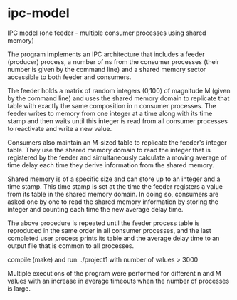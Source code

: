 # ipc-model

IPC model (one feeder - multiple consumer processes using shared memory)

The program implements an IPC architecture that includes a feeder (producer) process, a number of ns from the consumer processes (their number is given by the command line) and a shared memory sector accessible to both feeder and consumers.

The feeder holds a matrix of random integers (0,100) of magnitude M (given by the command line) and uses the shared memory domain to replicate that table with exactly the same composition in n consumer processes. The feeder writes to memory from one integer at a time along with its time stamp and then waits until this integer is read from all consumer processes to reactivate and write a new value.

Consumers also maintain an M-sized table to replicate the feeder's integer table. They use the shared memory domain to read the integer that is registered by the feeder and simultaneously calculate a moving average of time delay each time they derive information from the shared memory.

Shared memory is of a specific size and can store up to an integer and a time stamp. This time stamp is set at the time the feeder registers a value from its table in the shared memory domain. In doing so, consumers are asked one by one to read the shared memory information by storing the integer and counting each time the new average delay time.

The above procedure is repeated until the feeder process table is reproduced in the same order in all consumer processes, and the last completed user process prints its table and the average delay time to an output file that is common to all processes.

compile (make) and run: ./project1 <number of values> <number of processes> with number of values > 3000
  
Multiple executions of the program were performed for different n and M values with an increase in average timeouts when the number of processes is large.
